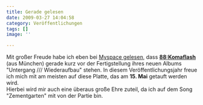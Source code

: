 ```yaml
---
title: Gerade gelesen
date: 2009-03-27 14:04:58
category: Veröffentlichungen
tags: []
image: ''

---
```


Mit großer Freude habe ich eben bei [Myspace gelesen](http://blogs.myspace.com/index.cfm?fuseaction=blog.view&friendID=43449415&blogID=479388396), dass [**88:Komaflash**](http://www.88komaflash.de) (aus München) gerade kurz vor der Fertigstellung ihres neuen Albums "Untergang /// Wiederaufbau" stehen. In diesem Veröffentlichungsjahr freue ich mich mit am meisten auf diese Platte, das am **15. Mai** getauft werden wird.  
Hierbei wird mir auch eine überaus große Ehre zuteil, da ich auf dem Song "Zementgarten" mit von der Partie bin.
